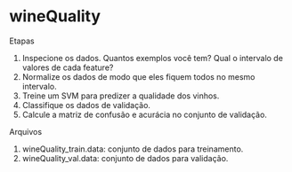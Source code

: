 # wineQuality

Etapas
1. Inspecione os dados. Quantos exemplos você tem? Qual o intervalo de valores de cada
feature?
2. Normalize os dados de modo que eles fiquem todos no mesmo intervalo.
3. Treine um SVM para predizer a qualidade dos vinhos.
4. Classifique os dados de validação.
5. Calcule a matriz de confusão e acurácia no conjunto de validação.


Arquivos
1. wineQuality_train.data: conjunto de dados para treinamento.
2. wineQuality_val.data: conjunto de dados para validação.
